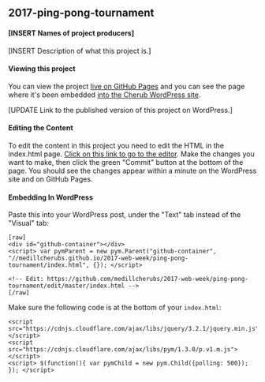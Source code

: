 ## 2017-ping-pong-tournament
#### [INSERT Names of project producers]

[INSERT Description of what this project is.]

#### Viewing this project
You can view the project [live on GitHub Pages](https://medillcherubs.github.io/2017-web-week/ping-pong-tournament/index.html) and you can see the page where it's been embedded [into the Cherub WordPress site]().

  [UPDATE Link to the published version of this project on WordPress.]

#### Editing the Content
To edit the content in this project you need to edit the HTML in the index.html page. [Click on this link to go to the editor](https://github.com/medillcherubs/2017-web-week/ping-pong-tournament/edit/master/index.html). Make the changes you want to make, then click the green "Commit" button at the bottom of the page. You should see the changes appear within a minute on the WordPress site and on GitHub Pages.

#### Embedding In WordPress

Paste this into your WordPress post, under the "Text" tab instead of the "Visual" tab:

```
[raw]
<div id="github-container"></div>
<script> var pymParent = new pym.Parent("github-container", "//medillcherubs.github.io/2017-web-week/ping-pong-tournament/index.html", {}); </script>

<!-- Edit: https://github.com/medillcherubs/2017-web-week/ping-pong-tournament/edit/master/index.html -->
[/raw]
```

Make sure the following code is at the bottom of your `index.html`:

```
<script src="https://cdnjs.cloudflare.com/ajax/libs/jquery/3.2.1/jquery.min.js"></script>
<script src="https://cdnjs.cloudflare.com/ajax/libs/pym/1.3.0/p.v1.m.js"></script>
<script> $(function(){ var pymChild = new pym.Child({polling: 500}); }); </script>
```
